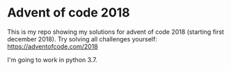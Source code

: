 # Advent of code 2018

This is my repo showing my solutions for advent of code 2018 (starting first december 2018).
Try solving all challenges yourself: https://adventofcode.com/2018

I'm going to work in python 3.7.
